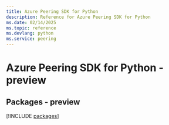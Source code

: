 ```yaml
---
title: Azure Peering SDK for Python
description: Reference for Azure Peering SDK for Python
ms.date: 02/14/2025
ms.topic: reference
ms.devlang: python
ms.service: peering
---
```

# Azure Peering SDK for Python - preview
## Packages - preview
[!INCLUDE [packages](peering-index.md)]